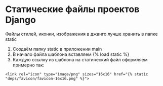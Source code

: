 # Cтатические файлы проектов Django

Файлы стилей, иконки, изображения в джанго лучше хранить в папке static

1. Создаём папку static в приложении main
2. В начало файла шаблона вставляем {% load static %}
3. Каждую ссылку из шаблона на статический файл оформляем примерно так:

`<link rel="icon" type="image/png" sizes="16x16" href="{% static "deps/favicon/favicon-16x16.png" %}">`
